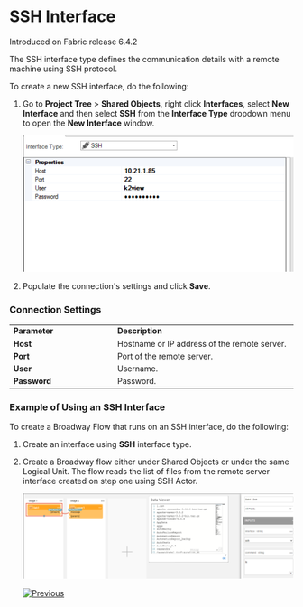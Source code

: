 # SSH Interface

Introduced on Fabric release 6.4.2

The SSH interface type defines the communication details with a remote machine using SSH protocol.

To create a new SSH interface, do the following:

1. Go to **Project Tree** > **Shared Objects**, right click **Interfaces**, select **New Interface** and then select **SSH** from the **Interface Type** dropdown menu to open the **New Interface** window.

   ![image](images/10_ssh_1.PNG)

2. Populate the connection's settings and click **Save**.

### Connection Settings

<table>
<tbody>
<tr>
<td width="300pxl"><strong>Parameter</strong></td>
<td width="600pxl"><strong>Description</strong></td>
</tr>
<tr>
<td><strong>Host</strong></td>
<td>Hostname or IP address of the remote server.</td>
</tr>
<tr>
<td><strong>Port</strong></td>
<td>Port of the remote server.</td>
</tr>
<tr>
<td><strong>User</strong>&nbsp;</td>
<td>Username.</td>
</tr>
<tr>
<td><strong>Password&nbsp;</strong></td>
<td>Password.&nbsp;</td>
</tr>
</tbody>
</table>


### Example of Using an SSH Interface

To create a Broadway Flow that runs on an SSH interface, do the following: 

1. Create an interface using **SSH** interface type.

2. Create a Broadway flow either under Shared Objects or under the same Logical Unit. The flow reads the list of files from the remote server interface created on step one using SSH Actor.

   ![images](images/10_ssh_2.PNG)

   

   [![Previous](/articles/images/Previous.png)](09_redis_interface.md)

